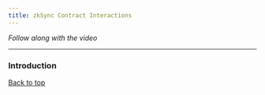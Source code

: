 ```yaml
---
title: zkSync Contract Interactions
---
```


_Follow along with the video_

---
<a name="top"></a>
### Introduction



[Back to top](#top)